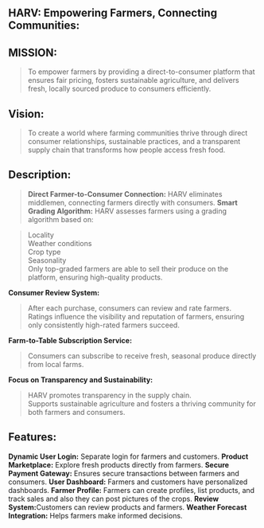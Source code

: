 ## HARV: Empowering Farmers, Connecting Communities:
## MISSION:
> To empower farmers by providing a direct-to-consumer platform that ensures fair pricing, fosters sustainable agriculture, and delivers fresh, locally sourced produce to consumers efficiently.
## Vision:
> To create a world where farming communities thrive through direct consumer relationships, sustainable practices, and a transparent supply chain that transforms how people access fresh food.
## Description:
><strong>Direct Farmer-to-Consumer Connection:</strong> HARV eliminates middlemen, connecting farmers directly with consumers.
<strong>Smart Grading Algorithm:</strong> HARV assesses farmers using a grading algorithm based on:</br>

> Locality</br>
> Weather conditions</br>
> Crop type</br>
> Seasonality</br>
Only top-graded farmers are able to sell their produce on the platform, ensuring high-quality products.

<strong>Consumer Review System:</strong>
>After each purchase, consumers can review and rate farmers.</br>
>Ratings influence the visibility and reputation of farmers, ensuring only consistently high-rated farmers succeed.

<strong>Farm-to-Table Subscription Service:</strong>
>Consumers can subscribe to receive fresh, seasonal produce directly from local farms.

<strong>Focus on Transparency and Sustainability:</strong>

>HARV promotes transparency in the supply chain.</br>
>Supports sustainable agriculture and fosters a thriving community for both farmers and consumers.
## Features:
<strong>Dynamic User Login:</strong> Separate login for farmers and customers.
<strong>Product Marketplace:</strong> Explore fresh products directly from farmers.
<strong>Secure Payment Gateway:</strong> Ensures secure transactions between farmers and consumers.
<strong>User Dashboard:</strong> Farmers and customers have personalized dashboards.
<strong>Farmer Profile:</strong> Farmers can create profiles, list products, and track sales and also they can post pictures of the crops.
<strong>Review System:</strong>Customers can review products and farmers.
<strong>Weather Forecast Integration:</strong> Helps farmers make informed decisions.
